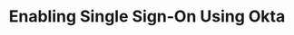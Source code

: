 ---
# -------------------------- #
#      Page & Formatting     #
# -------------------------- #

title: Enabling Single Sign-On Using Okta
permalink: /account-security/single-sign-on/enabling-okta
summary: "Connect your Okta account to Stitch and enable Single Sign-On (SSO)."

input: false
layout: tutorial
feedback: true

key: "single-sign-on-okta"
type: "security"
weight: 4


# -------------------------- #
#         IdP Details        #
# -------------------------- #

idp: true
name: "okta"
display-name: "Okta"


# -------------------------- #
#        Introduction        #
# -------------------------- #

intro: |
  {% capture sso-admin %}
  If this is the first time SSO is enabled, the Stitch user who configures the connection will become an SSO Admin. Additional SSO Admins may be added by contacting support.

  Refer to the [Team member roles and permissions documentation]({{ link.account.team-roles-permissions | prepend: site.baseurl }}) for more info about privileges in Stitch.
  {% endcapture %}

  {% capture sso-admin-note %}
  Setting up or modifying an existing {{ page.display-summary }} connection requires SSO Admin privileges in Stitch. {{ sso-admin }}
  {% endcapture %}

  {% include note.html first-line="**Stitch SSO Admin privileges required**" content=sso-admin-note %}

  {{ page.summary }}

  In this guide, we'll cover:

  {% for step in page.steps %}
  - [{{ step.summary | flatify }}](#{{ step.anchor }})
  {% endfor %}


# -------------------------- #
#        Requirements        #
# -------------------------- #

requirements:
  - item: |
      **SSO Admin privileges in Stitch.** {{ sso-admin }}

  - item: |
      **Application Management privileges in {{ page.display-name }} that allow you to add and configure applications.** If you don't have these privileges, **contact an {{ page.display-name }} admin before continuing**.

      Refer to [{{ page.display-name }}'s documentation](https://help.okta.com/en/prod/Content/Topics/Security/administrators-admin-comparison.htm#Applicat){:target="new"} for more info.


# -------------------------- #
#           Content          #
# -------------------------- #

steps:
  - title: "Create and configure an {{ page.display-name }} app"
    anchor: "create-configure-sso-app"
    summary: "Creating and configuring an {{ page.display-name }} app"
    content: |
      {% for substep in step.substeps %}
      - [Step 1.{{ forloop.index }}: {{ substep.title | flatify }}](#{{ substep.anchor }})
      {% endfor %}

    substeps:
      - title: "Retrieve your SSO info from Stitch"
        anchor: "retrieve-sso-info-from-stitch"
        content: |
          1. Sign into your Stitch account.
          2. TODO

      - title: "Create the app in {{ page.display-name }}"
        anchor: "create-app-in-onelogin"
        content: |
          1. Sign into your {{ page.display-name }} account as a user with privileges that allow you to add and configure apps.
          2. Click **Applications** in the top navigation.
          3. On the **Applications** page, click **Add Application**.
          4. On the **Add Application** page, click **Create New App**.
          5. In the **Create a New Application Integration** window, fill in the fields as follows:
             - **Platform**: This should default to `Web`. Leave it as-is.
             - **Sign on method**: Select `SAML 2.0`.
          6. Click **Create**.

      - title: "Define the app's general settings"
        anchor: "define-app-general-settings"
        content: |
          A **General Settings** page will display. Fill in the fields as desired, clicking **Next** when finished.

      - title: "Configure the app's SAML"
        anchor: "configure-app-saml"
        parameters:
          - saml-name: "given_name"
            value: "user.firstName"
          - saml-name: "family_name"
            value: "user.lastName"
          - saml-name: "email"
            value: "user.email"
        content: |
          Next, you'll configure the SAML for the app on the **Configure SAML** page.

          In the **General** section, fill in the following fields:

          - **Single sign on URL**: Paste the value from the **SSO URL** field in Stitch.
          - **Audience URI (SP Entity ID)**: Paste the value from the **SP Entity ID** field in Stitch.

          Next, you'll add the required attributes for the app:

          <table>
            <tr>
              <td>
                <strong>#</strong>
              </td>
              <td>
                <strong>SAML Attribute Name</strong>
              </td>
              <td>
                <strong>Value</strong>
              </td>
            </tr>
            {% for parameter in substep.parameters %}
              <tr>
                <td>
                  {{ forloop.index }}
                </td>
                <td>
                  {{ parameter.saml-name }}
                </td>
                <td>
                  {{ parameter.value }}
                </td>
              </tr>
            {% endfor %}
          </table>

          To add the attributes:

          1. Scroll down to the attributes section, located after the **Show Advanced Settings** link.
          2. In the **Field name** field, enter the **SAML Attribute Name** of the parameter. For example: `given_name`
          3. In the **Value** field, select the corresponding **Value** from the dropdown. For example: `user.firstName` is the value for the **SAML Attribute** `given_name`.
          4. Click **Add Another** to add the next attribute.
          5. Repeat steps 2-4 until all attributes have been added. This is how the page should look when all the parameters have been added:

             ![Stitch attributes fully configured for the Okta app]({{ site.baseurl }}/images/account-security/sso/okta-attributes-screen.png)
          6. When finished, click **Next**.

      - title: "Save the app configuration"
        anchor: "save-app-configuration"
        content: |
          The next page that displays is the **Feedback** page. You can fill it out, or click **Finish** if you've finished defining the app's [general settings](#configure-app-saml) and [configuring its SAML](#define-app-parameters). 

      - title: "Download the app's SAML metadata file"
        anchor: "download-app-saml-metadata-file"
        content: |
          The last step is to download your app's SAML metadata file. This is required to connect your {{ page.display-name }} app with Stitch and enable SSO.

          TODO- not sure where the actual file is. It may be the **View Setup Instructions** page that displays in the **Sign on** tab of the app.

  - title: "Connect to Stitch"
    anchor: "connect-to-stitch"
    summary: "Connecting your {{ page.display-name }} app to Stitch"
    content: |
      Navigate back to the page where your Stitch account is open. If you closed this page, navigate to [TODO]

      1. In Stitch, scroll down to the **Connect to Stitch** section of the {{ page.display-name }} setup page.
      2. Click **Upload SAML Metadata**.
      3. Locate and select the SAML metadata file you downloaded in [Step 1.6](#download-app-saml-metadata-file).

  - title: "Activate SSO"
    anchor: "activate-sso"
    summary: "Activating SSO for your Stitch account"
    content: |
      When finished, click the **Activate SSO** button.

next-steps: |
  TODO: Add users to the {{ page.display-name }} app so they can log in.
---